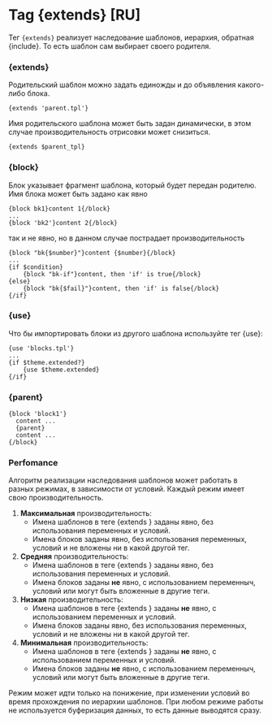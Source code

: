 Tag {extends} [RU]
==================

Тег `{extends}` реализует наследование шаблонов, иерархия, обратная {include}. То есть шаблон сам выбирает своего родителя.

### {extends}

Родительский шаблон можно задать единожды и до объявления какого-либо блока.

```smarty
{extends 'parent.tpl'}
```

Имя родительского шаблона может быть задан динамически, в этом случае производительность отрисовки может снизиться.

```smarty
{extends $parent_tpl}
```

### {block}

Блок указывает фрагмент шаблона, который будет передан родителю. Имя блока может быть задано как явно

```smarty
{block bk1}content 1{/block}
...
{block 'bk2'}content 2{/block}
```

так и не явно, но в данном случае пострадает производительность

```smarty
{block "bk{$number}"}content {$number}{/block}
...
{if $condition}
    {block "bk-if"}content, then 'if' is true{/block}
{else}
    {block "bk{$fail}"}content, then 'if' is false{/block}
{/if}
```

### {use}

Что бы импортировать блоки из другого шаблона используйте тег {use}:

```smarty
{use 'blocks.tpl'}
...
{if $theme.extended?}
    {use $theme.extended}
{/if}
```


### {parent}

```smarty
{block 'block1'}
  content ...
  {parent}
  content ...
{/block}
```

### Perfomance

Алгоритм реализации наследования шаблонов может работать в разных режимах, в зависимости от условий.
Каждый режим имеет свою производительность.

1. **Максимальная** производительность:
    * Имена шаблонов в теге {extends } заданы явно, без использования переменных и условий.
    * Имена блоков заданы явно, без использования переменных, условий и не вложены ни в какой другой тег.
2. **Средняя** производительность:
    * Имена шаблонов в теге {extends } заданы явно, без использования переменных и условий.
    * Имена блоков заданы **не** явно, с использованием переменныч, условий или могут быть вложенные в другие теги.
3. **Низкая** производительность:
    * Имена шаблонов в теге {extends } заданы **не** явно, с использованием переменных и условий.
    * Имена блоков заданы явно, без использования переменных, условий и не вложены ни в какой другой тег.
4. **Минимальная** производительность:
    * Имена шаблонов в теге {extends } заданы **не** явно, с использованием переменных и условий.
    * Имена блоков заданы **не** явно, с использованием переменныч, условий или могут быть вложенные в другие теги.

Режим может идти только на понижение, при изменении условий во время прохождения по иерархии шаблонов.
При любом режиме работы не используется буферизация данных, то есть данные выводятся сразу.